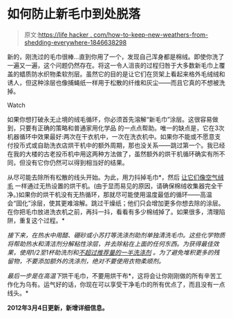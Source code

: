 # 如何防止新毛巾到处脱落

> 原文:[https://life hacker . com/how-to-keep-new-weathers-from-shedding-everywhere-1846638298](https://lifehacker.com/how-to-keep-new-towels-from-shedding-everywhere-1846638298)

新的，刚洗过的毛巾很棒...直到你用了一个，发现自己浑身都是棉绒。即使你洗了一遍又一遍，这个问题仍然存在。将这一令人沮丧的过程归咎于大多数新毛巾上覆盖的蜡质防水织物柔软剂层。虽然它的目的是让它们在货架上看起来格外毛绒绒和诱人，但这种涂层也像捕蝇纸一样用于松散的纤维和灰尘——而且它真的不想被洗掉。

Watch

如果你想打破永无止境的绒毛循环，你必须首先溶解“新毛巾”涂层。这很容易做到，只要有正确的策略和普通家用化学品 的一点点帮助。唯一的缺点是，它在3次机器循环中效果最好:两次在干衣机中，一次在洗衣机中。如果你不能或不愿意支付投币式或自助洗衣店烘干机中的额外周期，那也没关系——跳过第一个。我已经在我的大楼的古老投币机中用这两种方法做了，虽然额外的烘干机循环确实有所不同，但没有它你仍然可以得到相当好的结果。

从尽可能去除所有松散的线头开始。为此，用力抖掉毛巾*，然后 [让它们像空气绒毛](https://lifehacker.com/remove-pet-hair-from-fabrics-using-your-dryer-1833065716) 一样通过无热设置的烘干机。(由于显而易见的原因，请确保棉绒收集器完全干净。)如果你的烘干机没有无热循环，那就尽可能使用温度最低的循环——高温会“固化”涂层，使其更难溶解。跳过干燥纸；他们只会增加更多你想去除的涂层。在你把毛巾放进洗衣机之前，再抖一抖，看看有多少棉绒掉了。如果很多，清理陷阱，重复这个过程。*

*接下来，在热水中用醋、硼砂或小苏打等洗涤剂助剂单独清洗毛巾。这些化学物质将帮助热水和清洁剂分解粘性涂层，并去除粘在上面的任何东西。为获得最佳效果，使用1/2至1杯助洗剂和[不超过推荐量的一半洗涤剂](https://lifehacker.com/four-household-products-you-probably-use-too-much-of-1532008359) 。为了避免堆积更多的残留物，不要添加额外的洗涤剂，*绝对不要使用衣物柔顺剂。**

*最后一步是在高温下*烘干毛巾，不要用烘干布*，这将会让你刚刚做的所有辛苦工作化为乌有。运气好的话，你现在可以享受干净毛巾的所有优点了，而且没有一点线头。*

**2012年3月4日更新，新增详细信息。**